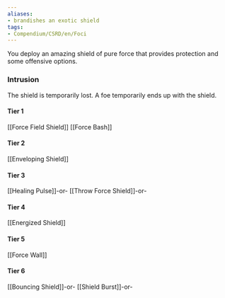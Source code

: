 ```yaml
---
aliases:
- brandishes an exotic shield
tags:
- Compendium/CSRD/en/Foci
---
```


You deploy an amazing shield of pure force that provides protection and some offensive options.
 ### Intrusion
The shield is temporarily lost. A foe temporarily ends up with the shield.

#### Tier 1
[[Force Field Shield]]
[[Force Bash]]
#### Tier 2
[[Enveloping Shield]]
#### Tier 3
[[Healing Pulse]]-or-
[[Throw Force Shield]]-or-
#### Tier 4
[[Energized Shield]]
#### Tier 5
[[Force Wall]]
#### Tier 6
[[Bouncing Shield]]-or-
[[Shield Burst]]-or-
